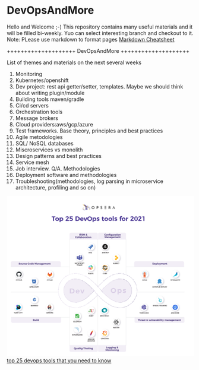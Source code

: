 # DevOpsAndMore
Hello and Welcome ;-) This repository contains many useful materials and it will be filled bi-weekly.
Yuo can select interesting branch and checkout to it.
Note: PLease use markdown to format pages [Markdown Cheatsheet](https://github.com/adam-p/markdown-here/wiki/Markdown-Cheatsheet)

++++++++++++++++++++ DevOpsAndMore ++++++++++++++++++++ 

List of themes and materials on the next several weeks
1. Monitoring
2. Kubernetes/openshift
3. Dev project: rest api getter/setter, templates. Maybe we should think about writing plugin/module
4. Building tools maven/gradle
5. Ci/cd servers
6. Orchestration tools
7. Message brokers
8. Cloud providers:aws/gcp/azure
9. Test frameworks. Base theory, principles and best practices
10. Agile metodologies
11. SQL/ NoSQL databases
12. Miscroservices vs monolith
13. Design patterns and best practices
14. Service mesh
15. Job interview. Q/A. Methodologies
16. Deployment software and methodologies
17. Troubleshooting(methodologies, log parsing in microservice architecture, profiling and so on)

![DevOps-tools-2021](DevOps-tools-2021.png)
[top 25 devops tools that you need to know](https://www.opsera.io/blog/top-25-devops-tools-that-you-need-to-know)
